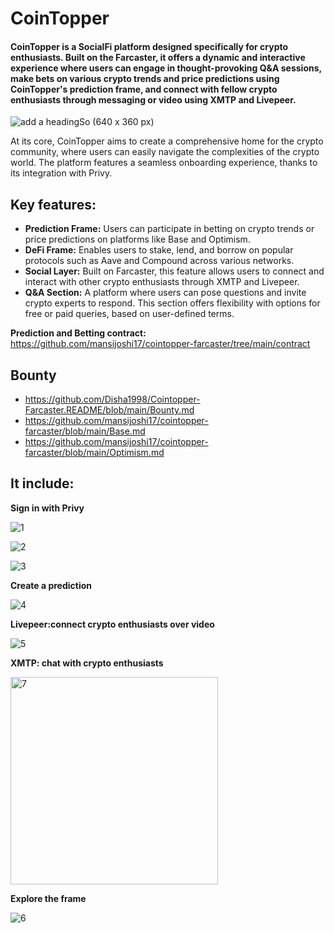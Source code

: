 # CoinTopper

#### CoinTopper is a SocialFi platform designed specifically for crypto enthusiasts. Built on the Farcaster, it offers a dynamic and interactive experience where users can engage in thought-provoking Q&A sessions, make bets on various crypto trends and price predictions using CoinTopper's prediction frame, and connect with fellow crypto enthusiasts through messaging or video using XMTP and Livepeer. 

![add a headingSo (640 x 360 px)](https://github.com/Disha1998/Cointopper-Farcaster.README/assets/69969675/b6bca844-abde-43f0-ad24-c57849255088)



At its core, CoinTopper aims to create a comprehensive home for the crypto community, where users can easily navigate the complexities of the crypto world. The platform features a seamless onboarding experience, thanks to its integration with Privy. 



## Key features:
- **Prediction Frame:** Users can participate in betting on crypto trends or price predictions on platforms like Base and Optimism.
- **DeFi Frame:** Enables users to stake, lend, and borrow on popular protocols such as Aave and Compound across various networks.
- **Social Layer:** Built on Farcaster, this feature allows users to connect and interact with other crypto enthusiasts through XMTP and Livepeer.
- **Q&A Section:** A platform where users can pose questions and invite crypto experts to respond. This section offers flexibility with options for free or paid queries, based on user-defined terms.


**Prediction and Betting contract:**  https://github.com/mansijoshi17/cointopper-farcaster/tree/main/contract

## Bounty 

- https://github.com/Disha1998/Cointopper-Farcaster.README/blob/main/Bounty.md
- https://github.com/mansijoshi17/cointopper-farcaster/blob/main/Base.md
- https://github.com/mansijoshi17/cointopper-farcaster/blob/main/Optimism.md


## It include:

**Sign in with Privy** 

![1](https://github.com/Disha1998/Cointopper-Farcaster.README/assets/69969675/74ac4936-df1d-4acf-89cf-712f3b31f6fc)

![2](https://github.com/Disha1998/Cointopper-Farcaster.README/assets/69969675/468752eb-f773-4630-aed9-b17fa1ee3a2a)

![3](https://github.com/Disha1998/Cointopper-Farcaster.README/assets/69969675/06b0e9eb-3ee0-4b7e-a0ea-ac4b161d1cec)


**Create a prediction**

![4](https://github.com/Disha1998/Cointopper-Farcaster.README/assets/69969675/1abf5df1-d55b-4644-8f5e-316739a9580d)


**Livepeer:connect crypto enthusiasts over video**

![5 ](https://github.com/Disha1998/Cointopper-Farcaster.README/assets/69969675/76ee126a-0e53-4f4f-b653-f8ed98efae6d)


**XMTP: chat with crypto enthusiasts**

<img width="332" alt="7" src="https://github.com/Disha1998/Cointopper-Farcaster.README/assets/69969675/a2f84ad4-7ba6-4677-b0f2-7c59aebd22bf">


**Explore the frame**

![6](https://github.com/Disha1998/Cointopper-Farcaster.README/assets/69969675/1cbcb817-9e57-409d-8501-a2ff9f381e4e)


